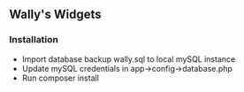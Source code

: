 ## Wally's Widgets

### Installation

- Import database backup wally.sql to local mySQL instance
- Update mySQL credentials in app->config->database.php
- Run composer install
